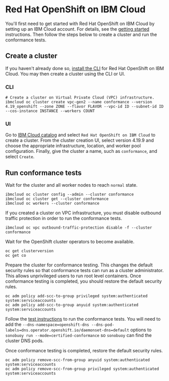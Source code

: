 # Red Hat OpenShift on IBM Cloud

You'll first need to get started with Red Hat OpenShift on IBM Cloud by setting up
an IBM Cloud account. For details, see the
[getting started](https://cloud.ibm.com/docs/openshift?topic=openshift-getting-started)
instructions. Then follow the steps below to create a cluster and run the conformance tests.

## Create a cluster

If you haven't already done so, [install the CLI](https://cloud.ibm.com/docs/openshift?topic=openshift-cli-install)
for Red Hat OpenShift on IBM Cloud. You may then create a cluster using the CLI or UI.

### CLI

```
# Create a cluster on Virtual Private Cloud (VPC) infrastructure.
ibmcloud oc cluster create vpc-gen2 --name conformance --version 4.19_openshift --zone ZONE --flavor FLAVOR --vpc-id ID --subnet-id ID --cos-instance INSTANCE --workers COUNT
```

### UI

Go to [IBM Cloud catalog](https://cloud.ibm.com/catalog?category=containers#services)
and select `Red Hat OpenShift on IBM Cloud` to create a cluster. From the
cluster creation UI, select version 4.19.9 and choose the appropriate infrastructure,
location, and worker pool configuration. Finally, give the cluster a name, such as
`conformance`, and select `Create`.

## Run conformance tests

Wait for the cluster and all worker nodes to reach `normal` state.

```
ibmcloud oc cluster config --admin --cluster conformance
ibmcloud oc cluster get --cluster conformance
ibmcloud oc workers --cluster conformance
```

If you created a cluster on VPC infrastructure, you must disable outbound traffic
protection in order to run the conformance tests.

```
ibmcloud oc vpc outbound-traffic-protection disable -f --cluster conformance
```

Wait for the OpenShift cluster operators to become available.

```
oc get clusterversion
oc get co
```

Prepare the cluster for conformance testing. This changes the default security
rules so that conformance tests can run as a cluster administrator. This allows
unprivileged users to run root level containers. Once conformance testing is
completed, you should restore the default security rules.

```
oc adm policy add-scc-to-group privileged system:authenticated system:serviceaccounts
oc adm policy add-scc-to-group anyuid system:authenticated system:serviceaccounts
```

Follow the
[test instructions](https://github.com/cncf/k8s-conformance/blob/master/instructions.md#running)
to run the conformance tests. You will need to add the
`--dns-namespace=openshift-dns --dns-pod-labels=dns.operator.openshift.io/daemonset-dns=default`
options to `sonobuoy run --mode=certified-conformance` so `sonobuoy` can find
the cluster DNS pods.

Once conformance testing is completed, restore the default security rules.

```
oc adm policy remove-scc-from-group anyuid system:authenticated system:serviceaccounts
oc adm policy remove-scc-from-group privileged system:authenticated system:serviceaccounts
```
